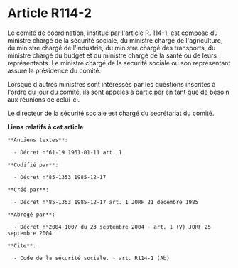 # Article R114-2

Le comité de coordination, institué par l'article R. 114-1, est composé du ministre chargé de la sécurité sociale, du
ministre chargé de l'agriculture, du ministre chargé de l'industrie, du ministre chargé des transports, du ministre chargé du
budget et du ministre chargé de la santé ou de leurs représentants. Le ministre chargé de la sécurité sociale ou son
représentant assure la présidence du comité. 

Lorsque d'autres ministres sont intéressés par les questions inscrites à l'ordre du jour du comité, ils sont appelés à
participer en tant que de besoin aux réunions de celui-ci. 

Le directeur de la sécurité sociale est chargé du secrétariat du comité.

**Liens relatifs à cet article**

	**Anciens textes**:

	  - Décret n°61-19 1961-01-11 art. 1

	**Codifié par**:

	  - Décret n°85-1353 1985-12-17

	**Créé par**:

	  - Décret n°85-1353 1985-12-17 art. 1 JORF 21 décembre 1985

	**Abrogé par**:

	  - Décret n°2004-1007 du 23 septembre 2004 - art. 1 (V) JORF 25 septembre 2004

	**Cite**:

	  - Code de la sécurité sociale. - art. R114-1 (Ab)

